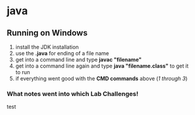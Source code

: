 # java

## Running on Windows
1. install the JDK installation
2. use the **.java** for ending of a file name
3. get into a command line and type **javac "filename"**
4. get into a command line again and type **java "filename.class"** to get it to run
5. if everything went good with the **CMD commands** above (*1 through 3*)


### What notes went into which Lab Challenges!
test